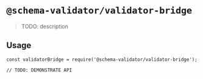 # `@schema-validator/validator-bridge`

> TODO: description

## Usage

```
const validatorBridge = require('@schema-validator/validator-bridge');

// TODO: DEMONSTRATE API
```
